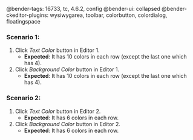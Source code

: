 @bender-tags: 16733, tc, 4.6.2, config
@bender-ui: collapsed
@bender-ckeditor-plugins: wysiwygarea, toolbar, colorbutton, colordialog, floatingspace

### Scenario 1:

1. Click *Text Color* button in Editor 1.
	* **Expected**: It has 10 colors in each row (except the last one which has 4).
1. Click *Background Color* button in Editor 1.
	* **Expected**: It has 10 colors in each row (except the last one which has 4).

### Scenario 2:

1. Click *Text Color* button in Editor 2.
	* **Expected**: It has 6 colors in each row.
1. Click *Background Color* button in Editor 2.
	* **Expected**: It has 6 colors in each row.
